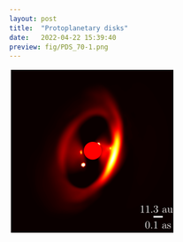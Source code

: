 ```yaml
---
layout: post
title:  "Protoplanetary disks"
date:   2022-04-22 15:39:40
preview: fig/PDS_70-1.png
---
```



<img src="/fig/PDS_70-1.png" width="300" height="300">

